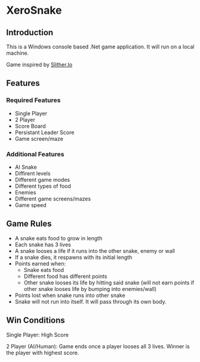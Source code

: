 # XeroSnake

## Introduction

This is a Windows console based .Net game application. It will run on a local machine.

Game inspired by [Slither.Io](https://slither.io)

## Features
### Required Features

* Single Player
* 2 Player
* Score Board
* Persistant Leader Score
* Game screen/maze

### Additional Features

* AI Snake
* Diffirent levels
* Different game modes
* Different types of food 
* Enemies
* Different game screens/mazes
* Game speed

## Game Rules

* A snake eats food to grow in length
* Each snake has 3 lives
* A snake looses a life if it runs into the other snake, enemy or wall
* If a snake dies, it respawns with its initial length
* Points earned when:
  * Snake eats food
  * Different food has different points
  * Other snake looses its life by hitting said snake (will not earn points if other snake looses life by bumping into enemies/wall)
* Points lost when snake runs into other snake 
* Snake will not run into itself. It will pass through its own body.

## Win Conditions

Single Player: High Score

2 Player (AI/Human): Game ends once a player looses all 3 lives. Winner is the player with highest score.
